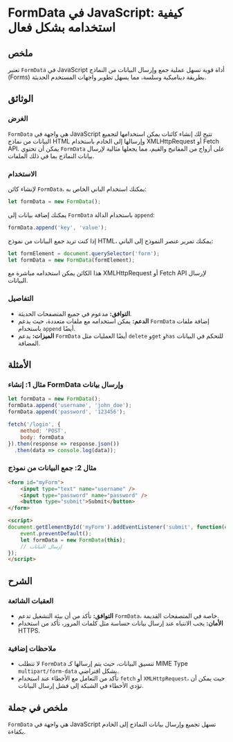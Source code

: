 <!--
Meta Description: # FormData في JavaScript: كيفية استخدامه بشكل فعال ## ملخص تعتبر `FormData` في JavaScript أداة قوية تسهل عملية جمع وإرسال البيانات من النماذج (Forms) ...
Meta Keywords: formdata, البيانات, javascript, يمكن, إلى
-->

# FormData في JavaScript: كيفية استخدامه بشكل فعال

## ملخص
تعتبر `FormData` في JavaScript أداة قوية تسهل عملية جمع وإرسال البيانات من النماذج (Forms) بطريقة ديناميكية وسلسة، مما يسهل تطوير واجهات المستخدم الحديثة.

## الوثائق
### الغرض
`FormData` هي واجهة في JavaScript تتيح لك إنشاء كائنات يمكن استخدامها لتجميع البيانات من نماذج HTML وإرسالها إلى الخادم باستخدام XMLHttpRequest أو Fetch API. يمكن أن تحتوي `FormData` على أزواج من المفاتيح والقيم، مما يجعلها مثالية لإرسال بيانات النماذج بما في ذلك الملفات.

### الاستخدام
لإنشاء كائن `FormData`، يمكنك استخدام الباني الخاص به:

```javascript
let formData = new FormData();
```

يمكنك إضافة بيانات إلى `FormData` باستخدام الدالة `append`:

```javascript
formData.append('key', 'value');
```

إذا كنت تريد جمع البيانات من نموذج HTML، يمكنك تمرير عنصر النموذج إلى الباني:

```javascript
let formElement = document.querySelector('form');
let formData = new FormData(formElement);
```

هذا الكائن يمكن استخدامه مباشرة مع XMLHttpRequest أو Fetch API لإرسال البيانات.

### التفاصيل
- **التوافق:** مدعوم في جميع المتصفحات الحديثة.
- **الدعم:** يمكن استخدامه مع ملفات متعددة، حيث يدعم `FormData` إضافة ملفات باستخدام `append` أيضًا.
- **الميزات:** يدعم `FormData` أيضًا العمليات مثل `delete` و`get` و`has` للتحكم في البيانات المضافة.

## الأمثلة
### مثال 1: إنشاء FormData وإرسال بيانات
```javascript
let formData = new FormData();
formData.append('username', 'john_doe');
formData.append('password', '123456');

fetch('/login', {
    method: 'POST',
    body: formData
}).then(response => response.json())
  .then(data => console.log(data));
```

### مثال 2: جمع البيانات من نموذج
```html
<form id="myForm">
    <input type="text" name="username" />
    <input type="password" name="password" />
    <button type="submit">Submit</button>
</form>

<script>
document.getElementById('myForm').addEventListener('submit', function(event) {
    event.preventDefault();
    let formData = new FormData(this);
    // إرسال البيانات
});
</script>
```

## الشرح
### العقبات الشائعة
- **التوافق:** تأكد من أن بيئة التشغيل تدعم `FormData`، خاصة في المتصفحات القديمة.
- **الأمان:** يجب الانتباه عند إرسال بيانات حساسة مثل كلمات المرور، تأكد من استخدام HTTPS.

### ملاحظات إضافية
- لا تتطلب `FormData` تنسيق البيانات، حيث يتم إرسالها كـ MIME Type `multipart/form-data` بشكل افتراضي.
- تأكد من التعامل مع الأخطاء عند استخدام `fetch` أو `XMLHttpRequest`، حيث يمكن أن تؤدي الأخطاء في الشبكة إلى فشل إرسال البيانات.

## ملخص في جملة
`FormData` هي واجهة في JavaScript تسهل تجميع وإرسال بيانات النماذج إلى الخادم بكفاءة.